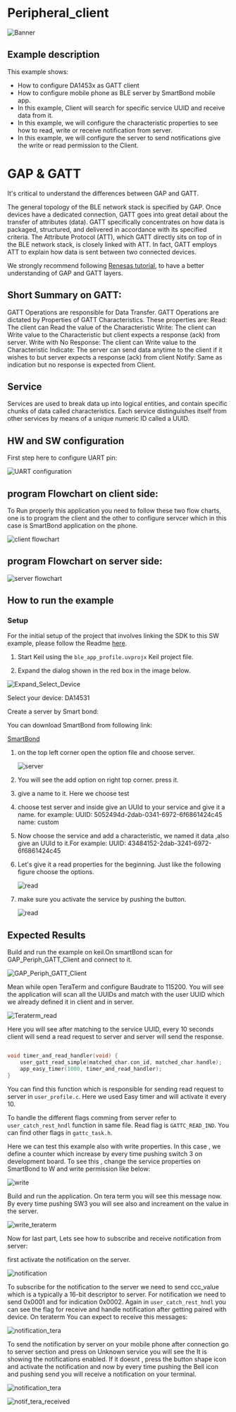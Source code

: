 # Peripheral_client

![Banner](https://s3.eu-central-1.amazonaws.com/lpccs-docs.renesas.com/metadata/BLE_SDK6_examples/connectivity/ble_indication_hs3001/banner.svg?v=1)


## Example description

This example shows:
- How to configure DA1453x as GATT client
- How to configure mobile phone as BLE server by SmartBond mobile app.
- In this example, Client will search for specific service UUID and receive data from it. 
- In this example, we will configure the characteristic properties to see how to read, write or receive notification from server.
- In this example, we will configure the server to send notifications give the write or read permission to the Client.


# GAP & GATT
It's critical to understand the differences between GAP and GATT.

The general topology of the BLE network stack is specified by GAP.
Once devices have a dedicated connection, GATT goes into great detail about the transfer of attributes (data).
GATT specifically concentrates on how data is packaged, structured, and delivered in accordance with its specified criteria. 
The Attribute Protocol (ATT), which GATT directly sits on top of in the BLE network stack, is closely linked with ATT. 
In fact, GATT employs ATT to explain how data is sent between two connected devices.

We strongly recommend following [Renesas tutorial](https://lpccs-docs.renesas.com/UM-B-119_DA14585-DA14531_SW_Platform_Reference/Software_Platform_Overview/Software_Platform_Overview.html ), to have a better understanding of GAP and GATT layers.


## Short Summary on GATT:

GATT Operations are responsible for Data Transfer.
GATT Operations are dictated by Properties of GATT Characteristics. 
These properties are:
Read: The client can Read the value of the Characteristic
Write: The client can Write value to the Characteristic but client expects a response (ack) from server. 
Write with No Response: The client can Write value to the Characteristic
Indicate: The server can send data anytime to the client if it wishes to but server expects a response (ack) from client
Notify: Same as indication but no response is expected from Client.

## Service
Services are used to break data up into logical entities, and contain specific chunks of data called characteristics.
Each service distinguishes itself from other services by means of a unique numeric ID called a UUID.


## HW and SW configuration
First step here to configure UART pin:

![UART configuration](media/da14531.svg)



## program Flowchart on client side:
To Run properly this application you need to follow these two flow charts, one is to program the client and the other to configure servcer which in this case is SmartBond application on the phone.

![client flowchart](media/client.svg)

## program Flowchart on server side:
![server flowchart](media/server.svg)



## How to run the example

### Setup
For the initial setup of the project that involves linking the SDK to this SW example, please follow the Readme [here](../../Readme.md).

1. Start Keil using the `ble_app_profile.uvprojx` Keil project file.

2. Expand the dialog shown in the red box in the image below.

![Expand_Select_Device](media/Expand_Select_Device.png)

  Select your device: DA14531
		
Create a server by Smart bond:

You can download SmartBond from following link:

[SmartBond](https://play.google.com/store/apps/details?id=com.renesas.smartbond&hl=it&gl=US)

1. on the top left corner open the option file and choose server.
   
   ![server](media/1step.jpg)

2. You will see the add option on right top corner. press it.

3. give a name to it. Here we choose test
   
4. choose test server and inside give an UUId to your service and give it a name. for example:
    UUID: 5052494d-2dab-0341-6972-6f6861424c45
    name: custom

5. Now choose the service and add a characteristic, we named it data ,also give an UUId to it.For example:
    UUID: 43484152-2dab-3241-6972-6f6861424c45

6. Let's give it a read properties for the beginning. Just like the following figure choose the options.
   
   ![read](media/2step.jpg)

7. make sure you activate the service by pushing the button.

   ![read](media/active.jpg)   

## Expected Results

Build and run the example on keil.On smartBond scan for GAP_Periph_GATT_Client and connect to it.

    
![GAP_Periph_GATT_Client](media/connect.jpg)

Mean while open TeraTerm and configure Baudrate to 115200. You will see the application will scan all the UUIDs and match with the user UUID which we already defined it in client and in server. 

![Teraterm_read](media/tera_read.jpg)

Here you will see after matching to the service UUID, every 10 seconds client will send a read request to server and server will send the response.

```c

void timer_and_read_handler(void) {
    user_gatt_read_simple(matched_char.con_id, matched_char.handle);
    app_easy_timer(1000, timer_and_read_handler);
}

```
You can find this function which is responsible for sending read request to server in `user_profile.c`. Here we used Easy timer and will activate it every 10.

To handle the different flags comming from server refer to `user_catch_rest_hndl` function in same file. Read flag is `GATTC_READ_IND`. You can find other flags in `gattc_task.h`.

Here we can test this example also with write properties. In this case , we define a counter which increase by every time pushing switch 3 on development board. To see this , change the service properties on SmartBond to W and write permission like below:

![write](media/write.jpg)

Build and run the application. On tera term you will see this message now. By every time pushing SW3 you will see also and increament on the value in the server.

![write_teraterm](media/Write_teraterm.jpg)


Now for last part, Lets see how to subscribe and receive notification from server:

first activate the notification on the server.

![notification](media/notification.jpg)

To subscribe for the notification to the server we need to send ccc_value which is a typically a 16-bit descriptor to server. For notification we need to send 0x0001 and for indication 0x0002. Again in `user_catch_rest_hndl` you can see the flag for receive and handle notification after getting paired with device. 
On teraterm You can expect to receive this messages:

![notification_tera](media/notification_tera1.jpg)

To send the notification by server on your mobile phone after connection go to server section and press on Unknown service you will see the It is showing the notifications enabled.
If it doesnt , press the button shape icon and activate the notification and now by every time pushing the Bell icon and pushing send you will receive a notification on your terminal.

 ![notification_tera](media/notif_activate.jpg)

 ![notif_tera_received](media/notif_tera_received.jpg)